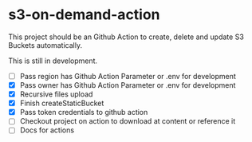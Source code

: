 # s3-on-demand-action

This project should be an Github Action to create, delete and update S3 Buckets automatically.

This is still in development.

- [ ] Pass region has Github Action Parameter or .env for development
- [x] Pass owner has Github Action Parameter or .env for development
- [x] Recursive files upload
- [x] Finish createStaticBucket
- [x] Pass token credentials to github action
- [ ] Checkout project on action to download at content or reference it
- [ ] Docs for actions

